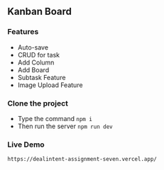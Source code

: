 ## Kanban Board

### Features
- Auto-save
- CRUD for task
- Add Column
- Add Board
- Subtask Feature
- Image Upload Feature

### Clone the project

- Type the command `npm i`
- Then run the server  `npm run dev`

### Live Demo

`https://dealintent-assignment-seven.vercel.app/`